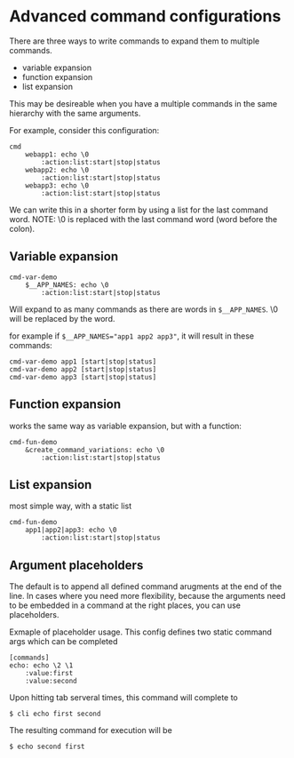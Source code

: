 # Advanced command configurations

There are three ways to write commands to expand them to multiple commands.

- variable expansion
- function expansion
- list expansion

This may be desireable when you have a multiple commands in the same hierarchy with
the same arguments.

For example, consider this configuration:

	cmd
	    webapp1: echo \0
	        :action:list:start|stop|status
	    webapp2: echo \0
	        :action:list:start|stop|status
	    webapp3: echo \0
	        :action:list:start|stop|status
	

We can write this in a shorter form by using a list for the last command word.
NOTE: \0 is replaced with the last command word (word before the colon).


## Variable expansion

	cmd-var-demo
	    $__APP_NAMES: echo \0
	        :action:list:start|stop|status

Will expand to as many commands as there are words in `$__APP_NAMES`.
\0 will be replaced by the word.

for example if `$__APP_NAMES="app1 app2 app3"`, it will result in these commands:
	
	cmd-var-demo app1 [start|stop|status]
	cmd-var-demo app2 [start|stop|status]
	cmd-var-demo app3 [start|stop|status]


## Function expansion

works the same way as variable expansion, but with a function:

	cmd-fun-demo
	    &create_command_variations: echo \0
	        :action:list:start|stop|status

## List expansion

most simple way, with a static list

	cmd-fun-demo
		app1|app2|app3: echo \0
	        :action:list:start|stop|status


## Argument placeholders

The default is to append all defined command arugments at the end of the line.
In cases where you need more flexibility, because the arguments need to be
embedded in a command at the right places, you can use placeholders.

Exmaple of placeholder usage. This config defines two static command args which can be completed
   
	[commands]
 	echo: echo \2 \1
  		:value:first
		:value:second

Upon hitting tab serveral times, this command will complete to

	$ cli echo first second

 The resulting command for execution will be

 	$ echo second first

  
  
